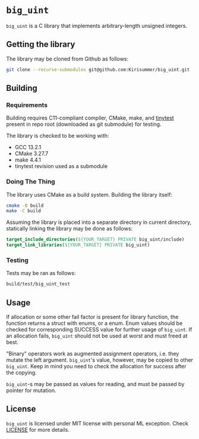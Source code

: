 # `big_uint`
`big_uint` is a C library that implements arbitrary-length unsigned integers.

## Getting the library
The library may be cloned from Github as follows:
```sh
git clone --recurse-submodules git@github.com:Kirisummer/big_uint.git
```

## Building
### Requirements
Building requires C11-compliant compiler, CMake, make, and [tinytest](https://github.com/ccosmin/tinytest) present in repo root (downloaded as git submodule) for testing.

The library is checked to be working with:
- GCC 13.2.1
- CMake 3.27.7
- make 4.4.1
- tinytest revision used as a submodule

### Doing The Thing
The library uses CMake as a build system. Building the library itself:
```sh
cmake -B build
make -C build
```

Assuming the library is placed into a separate directory in current directory,
statically linking the library may be done as follows:
```cmake
target_include_directories(${YOUR_TARGET} PRIVATE big_uint/include)
target_link_libraries(${YOUR_TARGET} PRIVATE big_uint)
```

### Testing
Tests may be ran as follows:
```sh
build/test/big_uint_test
```

## Usage
If allocation or some other fail factor is present for library function, the function returns
a struct with enums, or a enum.
Enum values should be checked for corresponding SUCCESS value for further usage of `big_uint`.
If an allocation fails, `big_uint` should not be used at worst and must freed at best.

"Binary" operators work as augmented assignment operators, i.e. they mutate
the left argument. `big_uint`'s value, however, may be copied to other `big_uint`.
Keep in mind you need to check the allocation for success after the copying.

`big_uint`-s may be passed as values for reading, and must be passed by pointer for mutation.

## License
`big_uint` is licensed under MIT license with personal ML exception.
Check [LICENSE](LICENSE) for more details.
